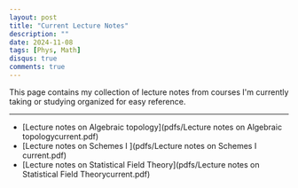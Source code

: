 ```yaml
---
layout: post
title: "Current Lecture Notes"
description: ""
date: 2024-11-08
tags: [Phys, Math]
disqus: true
comments: true
--- 
```

<!--more-->
This page contains my collection of lecture notes from courses I'm currently taking or studying organized for easy reference. 

---
+ [Lecture notes on Algebraic topology](pdfs/Lecture notes on Algebraic topologycurrent.pdf)+ [Lecture notes on Schemes I ](pdfs/Lecture notes on Schemes I current.pdf)+ [Lecture notes on Statistical Field Theory](pdfs/Lecture notes on Statistical Field Theorycurrent.pdf)
